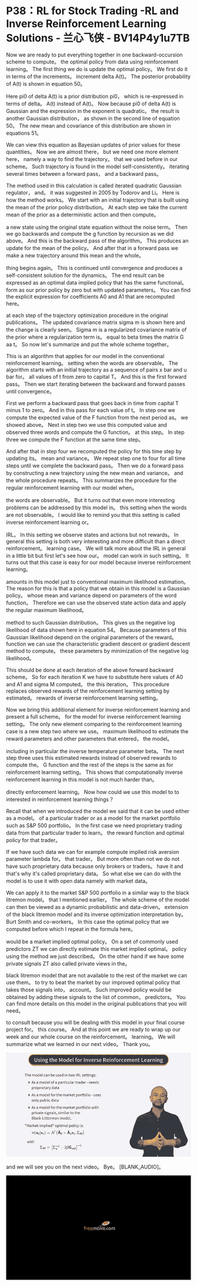 # P38：RL for Stock Trading -RL and Inverse Reinforcement Learning Solutions - 兰心飞侠 - BV14P4y1u7TB

 Now we are ready to put everything together in one backward-occursion scheme to compute。 the optimal policy from data using reinforcement learning。 The first thing we do is update the optimal policy。 We first do it in terms of the increments。 increment delta A(t)。 The posterior probability of A(t) is shown in equation 50。

 Here pi0 of delta A(t) is a prior distribution pi0， which is re-expressed in terms of delta。 A(t) instead of A(t)。 Now because pi0 of delta A(t) is Gaussian and the expression in the exponent is quadratic。 the result is another Gaussian distribution， as shown in the second line of equation 50。 The new mean and covariance of this distribution are shown in equations 51。

 We can view this equation as Bayesian updates of prior values for these quantities。 Now we are almost there， but we need one more element here， namely a way to find the trajectory。 that we used before in our scheme。 Such trajectory is found in the model self-consistently。 iterating several times between a forward pass， and a backward pass。

 The method used in this calculation is called iterated quadratic Gaussian regulator， and。 it was suggested in 2005 by Todorov and Li。 Here is how the method works。 We start with an initial trajectory that is built using the mean of the prior policy distribution。 At each step we take the current mean of the prior as a deterministic action and then compute。

 a new state using the original state equation without the noise term。 Then we go backwards and compute the g function by recursion as we did above。 And this is the backward pass of the algorithm。 This produces an update for the mean of the policy。 And after that in a forward pass we make a new trajectory around this mean and the whole。

 thing begins again。 This is continued until convergence and produces a self-consistent solution for the dynamics。 The end result can be expressed as an optimal data implied policy that has the same functional。 form as our prior policy by zero but with updated parameters。 You can find the explicit expression for coefficients A0 and A1 that are recomputed here。

 at each step of the trajectory optimization procedure in the original publications。 The updated covariance matrix sigma m is shown here and the change is clearly seen。 Sigma m is a regularized covariance matrix of the prior where a regularization term is。 equal to beta times the matrix G aa t。 So now let's summarize and put the whole scheme together。

 This is an algorithm that applies for our model in the conventional reinforcement learning。 setting when the words are observable。 The algorithm starts with an initial trajectory as a sequence of pairs x bar and u bar for。 all values of t from zero to capital T。 And this is the first forward pass。 Then we start iterating between the backward and forward passes until convergence。

 First we perform a backward pass that goes back in time from capital T minus 1 to zero。 And in this pass for each value of t。 In step one we compute the expected value of the F function from the next period as。 we showed above。 Next in step two we use this computed value and observed three words and compute the G function。 at this step。 In step three we compute the F function at the same time step。

 And after that in step four we recomputed the policy for this time step by updating its。 mean and variance。 We repeat step one to four for all time steps until we complete the backward pass。 Then we do a forward pass by constructing a new trajectory using the new mean and variance。 and the whole procedure repeats。 This summarizes the procedure for the regular reinforcement learning with our model when。

 the words are observable。 But it turns out that even more interesting problems can be addressed by this model in。 this setting when the words are not observable。 I would like to remind you that this setting is called inverse reinforcement learning or。

 IRL。 In this setting we observe states and actions but not rewards。 In general this setting is both very interesting and more difficult than a direct reinforcement。 learning case。 We will talk more about the IRL in general in a little bit but first let's see how our。 model can work in such setting。 It turns out that this case is easy for our model because inverse reinforcement learning。

 amounts in this model just to conventional maximum likelihood estimation。 The reason for this is that a policy that we obtain in this model is a Gaussian policy。 whose mean and variance depend on parameters of the word function。 Therefore we can use the observed state action data and apply the regular maximum likelihood。

 method to such Gaussian distribution。 This gives us the negative log likelihood of data shown here in equation 54。 Because parameters of this Gaussian likelihood depend on the original parameters of the reward。 function we can use the characteristic gradient descent or gradient descent method to compute。 these parameters by minimization of the negative log likelihood。

 This should be done at each iteration of the above forward backward scheme。 So for each iteration K we have to substitute here values of A0 and A1 and sigma M computed。 the this iteration。 This procedure replaces observed rewards of the reinforcement learning setting by estimated。 rewards of inverse reinforcement learning setting。

 Now we bring this additional element for inverse reinforcement learning and present a full scheme。 for the model for inverse reinforcement learning setting。 The only new element comparing to the reinforcement learning case is a new step two where we use。 maximum likelihood to estimate the reward parameters and other parameters that entered， the model。

 including in particular the inverse temperature parameter beta。 The next step three uses this estimated rewards instead of observed rewards to compute the。 G function and the rest of the steps is the same as for reinforcement learning setting。 This shows that computationally inverse reinforcement learning in this model is not much harder than。

 directly enforcement learning。 Now how could we use this model to to interested in reinforcement learning things？

 Recall that when we introduced the model we said that it can be used either as a model。 of a particular trader or as a model for the market portfolio such as S&P 500 portfolio。 In the first case we need proprietary trading data from that particular trader to learn。 the reward function and optimal policy for that trader。

 If we have such data we can for example compute implied risk aversion parameter lambda for。 that trader。 But more often than not we do not have such proprietary data because only brokers or traders。 have it and that's why it's called proprietary data。 So what else we can do with the model is to use it with open data namely with market data。

 We can apply it to the market S&P 500 portfolio in a similar way to the black litremon model。 that I mentioned earlier。 The whole scheme of the model can then be viewed as a dynamic probabilistic and data-driven。 extension of the black litremon model and its inverse optimization interpretation by。 Burt Smith and co-workers。 In this case the optimal policy that we computed before which I repeat in the formula here。

 would be a market implied optimal policy。 On a set of commonly used predictors ZT we can directly estimate this market implied optimal。 policy using the method we just described。 On the other hand if we have some private signals ZT also called private views in the。

 black litremon model that are not available to the rest of the market we can use them。 to try to beat the market by our improved optimal policy that takes those signals into， account。 Such improved policy would be obtained by adding these signals to the list of common， predictors。 You can find more details on this model in the original publications that you will need。

 to consult because you will be dealing with this model in your final course project for。 this course。 And at this point we are ready to wrap up our week and our whole course on the reinforcement。 learning。 We will summarize what we learned in our next video。 Thank you。



![](img/e0d72f2fd4009a30dbdfa6fae2f18059_1.png)

 and we will see you on the next video。 Bye。 [BLANK_AUDIO]。

![](img/e0d72f2fd4009a30dbdfa6fae2f18059_3.png)